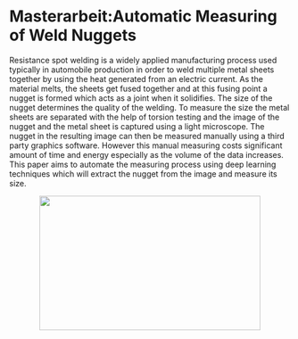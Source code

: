 # Masterarbeit:Automatic Measuring of Weld Nuggets

Resistance spot welding is a widely applied manufacturing process used typically in automobile production in order to weld multiple metal sheets together by using the heat generated from an electric current. As the material melts, the sheets get fused together and at this fusing point a nugget is formed which acts as a joint when it solidifies. The size of the nugget determines the quality of the welding. To measure the size the metal sheets are separated with the help of torsion testing and the image of the nugget and the metal sheet is captured using a light microscope. The nugget in the resulting image can then be measured manually using a third party graphics software. However this manual measuring costs significant amount of time and energy especially as the volume of the data increases. This paper aims to automate the measuring process using deep learning techniques which will extract the nugget from the image and measure its size.
<p align="center">
  <img width="396" height="241" src="https://user-images.githubusercontent.com/74857138/127747452-dacf98ea-b8cc-4236-b1b5-1ce8c06e18cb.png">
</p>

